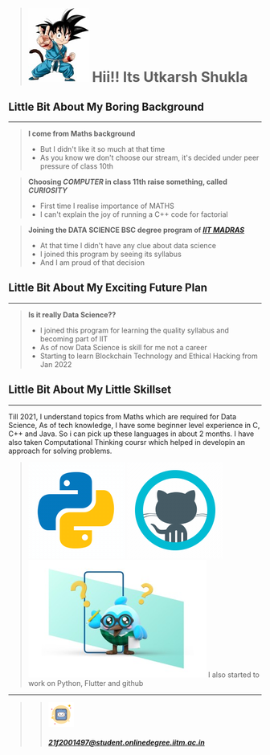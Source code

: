   > # ![!](images/gokuchild.jpg) **Hii!! Its Utkarsh Shukla**             


## Little Bit About My Boring Background 
___

  > **I come from Maths background**
  >
  > - But I didn't like it so much at that time
  > - As you know we don't choose our stream, it's decided under peer pressure of class 10th


  > **Choosing *COMPUTER* in class 11th raise something, called *CURIOSITY***
  >
  > - First time I realise importance of MATHS
  > - I can't explain the joy of running a C++ code for factorial


  > **Joining the DATA SCIENCE BSC degree program of [***IIT MADRAS***](https://onlinedegree.iitm.ac.in/index.html)**
  >
  > - At that time I didn't have any clue about data science
  > - I joined this program by seeing its syllabus 
  > - And I am proud of that decision

## Little Bit About My Exciting Future Plan
***

  > **Is it really Data Science??**
  >
  > - I joined this program for learning the quality syllabus and becoming part of IIT 
  > - As of now Data Science is skill for me not a career
  > - Starting to learn Blockchain Technology and Ethical Hacking from Jan 2022  


## Little Bit About My Little Skillset
___

Till 2021, I understand topics from Maths which are required for Data Science, As of tech knowledge, I have some beginner level experience in C, C++ and Java. So i can pick up these languages in about 2 months. I have also taken Computational Thinking coursr which helped in developin an approach for solving problems.
> ![](images/python--v2.gif) ![](images/github--v3.gif) 
![](15ddf26df65cd2f79d6f.jpg)
>I also started to work on Python, Flutter and github

***
>> ![](images/icons8-mail-50.png) 
>> ##### 21f2001497@student.onlinedegree.iitm.ac.in
